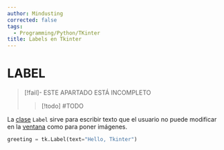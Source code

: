 ```yaml
---
author: Mindusting
corrected: false
tags:
  - Programming/Python/TKinter
title: Labels en Tkinter
---
```


# LABEL

> [!fail]- ESTE APARTADO ESTÁ INCOMPLETO
> > [!todo] #TODO

La [clase](../py_class.md) `Label` sirve para escribir texto que el usuario no puede modificar en la [ventana](./py_tk_tk.md) como para poner imágenes.

```python
greeting = tk.Label(text="Hello, Tkinter")
```
